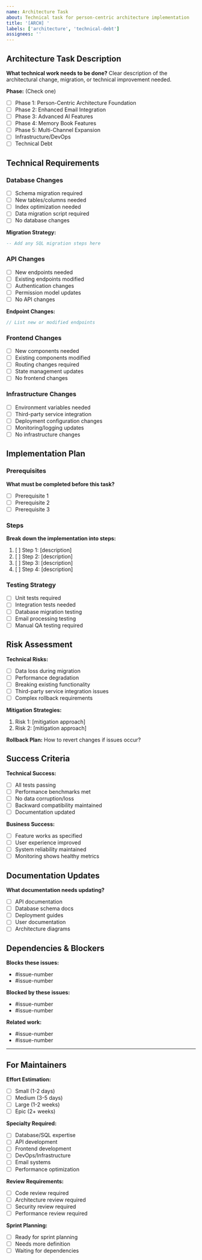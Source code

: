 ```yaml
---
name: Architecture Task
about: Technical task for person-centric architecture implementation
title: '[ARCH] '
labels: ['architecture', 'technical-debt']
assignees: ''
---
```


## Architecture Task Description
**What technical work needs to be done?**
Clear description of the architectural change, migration, or technical improvement needed.

**Phase:** (Check one)
- [ ] Phase 1: Person-Centric Architecture Foundation
- [ ] Phase 2: Enhanced Email Integration
- [ ] Phase 3: Advanced AI Features  
- [ ] Phase 4: Memory Book Features
- [ ] Phase 5: Multi-Channel Expansion
- [ ] Infrastructure/DevOps
- [ ] Technical Debt

## Technical Requirements

### Database Changes
- [ ] Schema migration required
- [ ] New tables/columns needed
- [ ] Index optimization needed
- [ ] Data migration script required
- [ ] No database changes

**Migration Strategy:**
```sql
-- Add any SQL migration steps here
```

### API Changes
- [ ] New endpoints needed
- [ ] Existing endpoints modified
- [ ] Authentication changes
- [ ] Permission model updates
- [ ] No API changes

**Endpoint Changes:**
```typescript
// List new or modified endpoints
```

### Frontend Changes
- [ ] New components needed
- [ ] Existing components modified  
- [ ] Routing changes required
- [ ] State management updates
- [ ] No frontend changes

### Infrastructure Changes
- [ ] Environment variables needed
- [ ] Third-party service integration
- [ ] Deployment configuration changes
- [ ] Monitoring/logging updates
- [ ] No infrastructure changes

## Implementation Plan

### Prerequisites
**What must be completed before this task?**
- [ ] Prerequisite 1
- [ ] Prerequisite 2
- [ ] Prerequisite 3

### Steps
**Break down the implementation into steps:**
1. [ ] Step 1: [description]
2. [ ] Step 2: [description]  
3. [ ] Step 3: [description]
4. [ ] Step 4: [description]

### Testing Strategy
- [ ] Unit tests required
- [ ] Integration tests needed
- [ ] Database migration testing
- [ ] Email processing testing
- [ ] Manual QA testing required

## Risk Assessment

**Technical Risks:**
- [ ] Data loss during migration
- [ ] Performance degradation
- [ ] Breaking existing functionality
- [ ] Third-party service integration issues
- [ ] Complex rollback requirements

**Mitigation Strategies:**
1. Risk 1: [mitigation approach]
2. Risk 2: [mitigation approach]

**Rollback Plan:**
How to revert changes if issues occur?

## Success Criteria

**Technical Success:**
- [ ] All tests passing
- [ ] Performance benchmarks met
- [ ] No data corruption/loss
- [ ] Backward compatibility maintained
- [ ] Documentation updated

**Business Success:**
- [ ] Feature works as specified
- [ ] User experience improved
- [ ] System reliability maintained
- [ ] Monitoring shows healthy metrics

## Documentation Updates

**What documentation needs updating?**
- [ ] API documentation
- [ ] Database schema docs
- [ ] Deployment guides
- [ ] User documentation
- [ ] Architecture diagrams

## Dependencies & Blockers

**Blocks these issues:**
- #issue-number
- #issue-number

**Blocked by these issues:**
- #issue-number  
- #issue-number

**Related work:**
- #issue-number
- #issue-number

---

## For Maintainers

**Effort Estimation:**
- [ ] Small (1-2 days)
- [ ] Medium (3-5 days)
- [ ] Large (1-2 weeks)
- [ ] Epic (2+ weeks)

**Specialty Required:**
- [ ] Database/SQL expertise
- [ ] API development
- [ ] Frontend development
- [ ] DevOps/Infrastructure
- [ ] Email systems
- [ ] Performance optimization

**Review Requirements:**
- [ ] Code review required
- [ ] Architecture review required
- [ ] Security review required
- [ ] Performance review required

**Sprint Planning:**
- [ ] Ready for sprint planning
- [ ] Needs more definition
- [ ] Waiting for dependencies